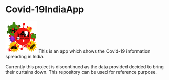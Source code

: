 # Covid-19IndiaApp
<img src="https://github.com/GRajin/Covid-19IndiaApp/blob/master/app/src/main/res/drawable/icon.png" width="100" height="100"/> This is an app which shows the Covid-19 information spreading in India.


Currently this project is discontinued as the data provided decided to bring their curtains down. This repository can be used for reference purpose.
